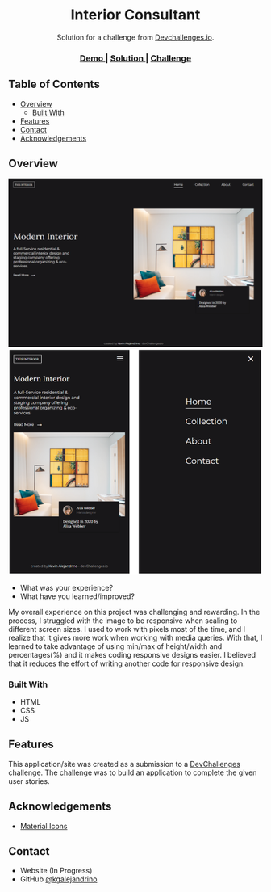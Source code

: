 <!-- Please update value in the {}  -->

<h1 align="center">Interior Consultant</h1>

<div align="center">
   Solution for a challenge from  <a href="http://devchallenges.io" target="_blank">Devchallenges.io</a>.
</div>

<div align="center">
  <h3>
    <a href="https://dc-interiorconsultant.netlify.app/">
      Demo
    </a>
    <span> | </span>
    <a href="https://github.com/kgalejandrino/DevChallenges--InteriorConsultant">
      Solution
    </a>
    <span> | </span>
    <a href="https://devchallenges.io/challenges/Jymh2b2FyebRTUljkNcb">
      Challenge
    </a>
  </h3>
</div>

<!-- TABLE OF CONTENTS -->

## Table of Contents

- [Overview](#overview)
  - [Built With](#built-with)
- [Features](#features)
- [Contact](#contact)
- [Acknowledgements](#acknowledgements)

<!-- OVERVIEW -->

## Overview

![desktop](https://github.com/kgalejandrino/DevChallenges/blob/main/Responsive%20Web%20Developer/Interior_Consultant/images/screenshot1.PNG)
![mobile](https://github.com/kgalejandrino/DevChallenges/blob/main/Responsive%20Web%20Developer/Interior_Consultant/images/screenshot2.PNG)

- What was your experience?
- What have you learned/improved?

My overall experience on this project was challenging and rewarding. In the process, I struggled with the image to be responsive when scaling to different screen sizes. I used to work with pixels most of the time, and I realize that it gives more work when working with media queries. With that, I learned to take advantage of using min/max of height/width and percentages(%) and it makes coding responsive designs easier. I believed that it reduces the effort of writing another code for responsive design. 

### Built With

<!-- This section should list any major frameworks that you built your project using. Here are a few examples.-->

- HTML
- CSS
- JS

## Features

<!-- List the features of your application or follow the template. Don't share the figma file here :) -->

This application/site was created as a submission to a [DevChallenges](https://devchallenges.io/challenges) challenge. The [challenge](https://devchallenges.io/challenges/Jymh2b2FyebRTUljkNcb) was to build an application to complete the given user stories.

## Acknowledgements

<!-- This section should list any articles or add-ons/plugins that helps you to complete the project. This is optional but it will help you in the future. For exmpale -->

- [Material Icons](https://google.github.io/material-design-icons/)

## Contact

- Website (In Progress)
- GitHub [@kgalejandrino](https://github.com/kgalejandrino)
